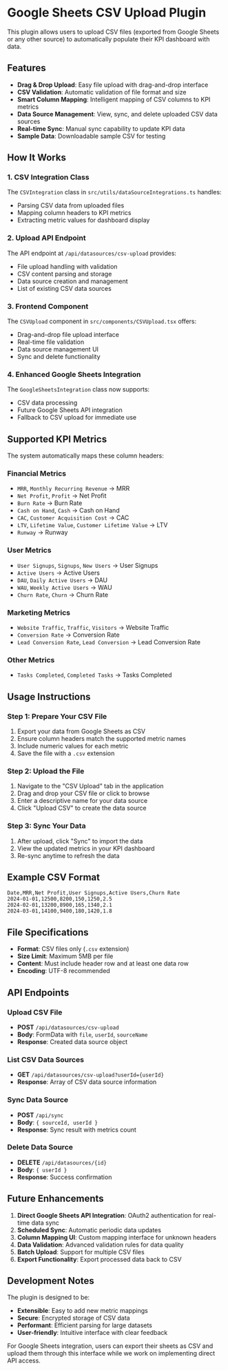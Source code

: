 # Google Sheets CSV Upload Plugin

This plugin allows users to upload CSV files (exported from Google Sheets or any other source) to automatically populate their KPI dashboard with data.

## Features

- **Drag & Drop Upload**: Easy file upload with drag-and-drop interface
- **CSV Validation**: Automatic validation of file format and size
- **Smart Column Mapping**: Intelligent mapping of CSV columns to KPI metrics
- **Data Source Management**: View, sync, and delete uploaded CSV data sources
- **Real-time Sync**: Manual sync capability to update KPI data
- **Sample Data**: Downloadable sample CSV for testing

## How It Works

### 1. CSV Integration Class
The `CSVIntegration` class in `src/utils/dataSourceIntegrations.ts` handles:
- Parsing CSV data from uploaded files
- Mapping column headers to KPI metrics
- Extracting metric values for dashboard display

### 2. Upload API Endpoint
The API endpoint at `/api/datasources/csv-upload` provides:
- File upload handling with validation
- CSV content parsing and storage
- Data source creation and management
- List of existing CSV data sources

### 3. Frontend Component
The `CSVUpload` component in `src/components/CSVUpload.tsx` offers:
- Drag-and-drop file upload interface
- Real-time file validation
- Data source management UI
- Sync and delete functionality

### 4. Enhanced Google Sheets Integration
The `GoogleSheetsIntegration` class now supports:
- CSV data processing
- Future Google Sheets API integration
- Fallback to CSV upload for immediate use

## Supported KPI Metrics

The system automatically maps these column headers:

### Financial Metrics
- `MRR`, `Monthly Recurring Revenue` → MRR
- `Net Profit`, `Profit` → Net Profit  
- `Burn Rate` → Burn Rate
- `Cash on Hand`, `Cash` → Cash on Hand
- `CAC`, `Customer Acquisition Cost` → CAC
- `LTV`, `Lifetime Value`, `Customer Lifetime Value` → LTV
- `Runway` → Runway

### User Metrics  
- `User Signups`, `Signups`, `New Users` → User Signups
- `Active Users` → Active Users
- `DAU`, `Daily Active Users` → DAU
- `WAU`, `Weekly Active Users` → WAU
- `Churn Rate`, `Churn` → Churn Rate

### Marketing Metrics
- `Website Traffic`, `Traffic`, `Visitors` → Website Traffic
- `Conversion Rate` → Conversion Rate
- `Lead Conversion Rate`, `Lead Conversion` → Lead Conversion Rate

### Other Metrics
- `Tasks Completed`, `Completed Tasks` → Tasks Completed

## Usage Instructions

### Step 1: Prepare Your CSV File
1. Export your data from Google Sheets as CSV
2. Ensure column headers match the supported metric names
3. Include numeric values for each metric
4. Save the file with a `.csv` extension

### Step 2: Upload the File
1. Navigate to the "CSV Upload" tab in the application
2. Drag and drop your CSV file or click to browse
3. Enter a descriptive name for your data source
4. Click "Upload CSV" to create the data source

### Step 3: Sync Your Data
1. After upload, click "Sync" to import the data
2. View the updated metrics in your KPI dashboard
3. Re-sync anytime to refresh the data

## Example CSV Format

```csv
Date,MRR,Net Profit,User Signups,Active Users,Churn Rate
2024-01-01,12500,8200,150,1250,2.5
2024-02-01,13200,8900,165,1340,2.1
2024-03-01,14100,9400,180,1420,1.8
```

## File Specifications

- **Format**: CSV files only (`.csv` extension)
- **Size Limit**: Maximum 5MB per file
- **Content**: Must include header row and at least one data row
- **Encoding**: UTF-8 recommended

## API Endpoints

### Upload CSV File
- **POST** `/api/datasources/csv-upload`
- **Body**: FormData with `file`, `userId`, `sourceName`
- **Response**: Created data source object

### List CSV Data Sources  
- **GET** `/api/datasources/csv-upload?userId={userId}`
- **Response**: Array of CSV data source information

### Sync Data Source
- **POST** `/api/sync`
- **Body**: `{ sourceId, userId }`
- **Response**: Sync result with metrics count

### Delete Data Source
- **DELETE** `/api/datasources/{id}`
- **Body**: `{ userId }`
- **Response**: Success confirmation

## Future Enhancements

1. **Direct Google Sheets API Integration**: OAuth2 authentication for real-time data sync
2. **Scheduled Sync**: Automatic periodic data updates
3. **Column Mapping UI**: Custom mapping interface for unknown headers
4. **Data Validation**: Advanced validation rules for data quality
5. **Batch Upload**: Support for multiple CSV files
6. **Export Functionality**: Export processed data back to CSV

## Development Notes

The plugin is designed to be:
- **Extensible**: Easy to add new metric mappings
- **Secure**: Encrypted storage of CSV data
- **Performant**: Efficient parsing for large datasets
- **User-friendly**: Intuitive interface with clear feedback

For Google Sheets integration, users can export their sheets as CSV and upload them through this interface while we work on implementing direct API access.